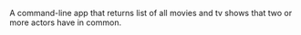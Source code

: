 A command-line app that returns list of all movies and tv shows
that two or more actors have in common.